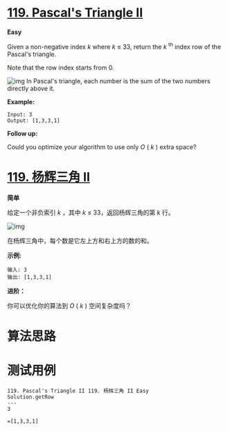 # [119. Pascal's Triangle II][enTitle]

**Easy**

Given a non-negative index  *k*  where  *k*  ≤ 33, return the  *k* <sup>th</sup> index row of the Pascal's triangle.

Note that the row index starts from 0.

![img](https://upload.wikimedia.org/wikipedia/commons/0/0d/PascalTriangleAnimated2.gif) In Pascal's triangle, each number is the sum of the two numbers directly above it.

**Example:** 

```
Input: 3
Output: [1,3,3,1]

```

**Follow up:** 

Could you optimize your algorithm to use only  *O* ( *k* ) extra space?


# [119. 杨辉三角 II][cnTitle]

**简单**

给定一个非负索引  *k* ，其中  *k*  ≤ 33，返回杨辉三角的第  *k* 行。

![img](https://upload.wikimedia.org/wikipedia/commons/0/0d/PascalTriangleAnimated2.gif)

在杨辉三角中，每个数是它左上方和右上方的数的和。

**示例:** 

```
输入: 3
输出: [1,3,3,1]

```

**进阶：** 

你可以优化你的算法到  *O* ( *k* ) 空间复杂度吗？




# 算法思路

# 测试用例
```
119. Pascal's Triangle II 119. 杨辉三角 II Easy
Solution.getRow
---
3

=[1,3,3,1]
```

[enTitle]: https://leetcode.com/problems/pascals-triangle-ii/
[cnTitle]: https://leetcode-cn.com/problems/pascals-triangle-ii/
